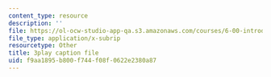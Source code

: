 ```yaml
---
content_type: resource
description: ''
file: https://ol-ocw-studio-app-qa.s3.amazonaws.com/courses/6-00-introduction-to-computer-science-and-programming-fall-2008/f9aa1895b800f744f08f0622e2380a87_ZKBUu_ahSR4.srt
file_type: application/x-subrip
resourcetype: Other
title: 3play caption file
uid: f9aa1895-b800-f744-f08f-0622e2380a87
---
```

